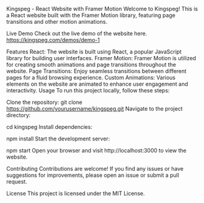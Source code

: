 Kingspeg - React Website with Framer Motion
Welcome to Kingspeg! This is a React website built with the Framer Motion library, featuring page transitions and other motion animations.

Live Demo
Check out the live demo of the website here.
https://kingspeg.com/demos/demo-1

Features
React: The website is built using React, a popular JavaScript library for building user interfaces.
Framer Motion: Framer Motion is utilized for creating smooth animations and page transitions throughout the website.
Page Transitions: Enjoy seamless transitions between different pages for a fluid browsing experience.
Custom Animations: Various elements on the website are animated to enhance user engagement and interactivity.
Usage
To run this project locally, follow these steps:

Clone the repository:
git clone https://github.com/yourusername/kingspeg.git
Navigate to the project directory:

cd kingspeg
Install dependencies:

npm install
Start the development server:

npm start
Open your browser and visit http://localhost:3000 to view the website.

Contributing
Contributions are welcome! If you find any issues or have suggestions for improvements, please open an issue or submit a pull request.

License
This project is licensed under the MIT License.
